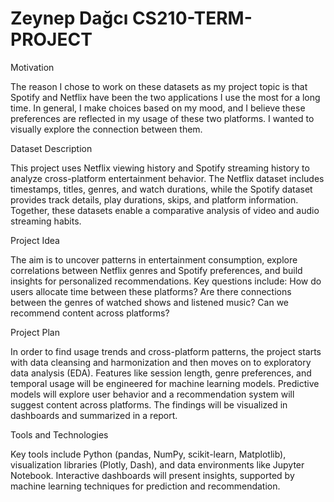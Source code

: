 # Zeynep Dağcı CS210-TERM-PROJECT 

Motivation

The reason I chose to work on these datasets as my project topic is that Spotify and Netflix have been the two applications I use the most for a long time. In general, I make choices based on my mood, and I believe these preferences are reflected in my usage of these two platforms. I wanted to visually explore the connection between them.

Dataset Description

This project uses Netflix viewing history and Spotify streaming history to analyze cross-platform entertainment behavior. The Netflix dataset includes timestamps, titles, genres, and watch durations, while the Spotify dataset provides track details, play durations, skips, and platform information. Together, these datasets enable a comparative analysis of video and audio streaming habits.

Project Idea

The aim is to uncover patterns in entertainment consumption, explore correlations between Netflix genres and Spotify preferences, and build insights for personalized recommendations. Key questions include: How do users allocate time between these platforms? Are there connections between the genres of watched shows and listened music? Can we recommend content across platforms?

Project Plan

In order to find usage trends and cross-platform patterns, the project starts with data cleansing and harmonization and then moves on to exploratory data analysis (EDA). Features like session length, genre preferences, and temporal usage will be engineered for machine learning models. Predictive models will explore user behavior and a recommendation system will suggest content across platforms. The findings will be visualized in dashboards and summarized in a report.


Tools and Technologies

Key tools include Python (pandas, NumPy, scikit-learn, Matplotlib), visualization libraries (Plotly, Dash), and data environments like Jupyter Notebook. Interactive dashboards will present insights, supported by machine learning techniques for prediction and recommendation.




